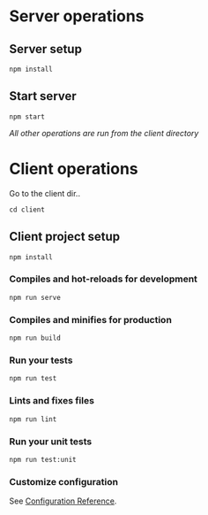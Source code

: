 # Server operations

## Server setup
```
npm install
```

## Start server
```
npm start
```

_All other operations are run from the client directory_

# Client operations
Go to the client dir..
```
cd client
```

## Client project setup
```
npm install
```

### Compiles and hot-reloads for development
```
npm run serve
```

### Compiles and minifies for production
```
npm run build
```

### Run your tests
```
npm run test
```

### Lints and fixes files
```
npm run lint
```

### Run your unit tests
```
npm run test:unit
```

### Customize configuration
See [Configuration Reference](https://cli.vuejs.org/config/).
